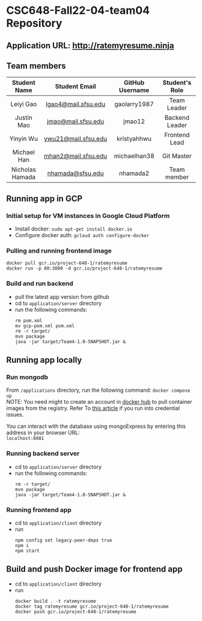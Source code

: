 # CSC648-Fall22-04-team04 Repository

## Application URL: http://ratemyresume.ninja


## Team members

| Student Name | Student Email | GitHub Username | Student's Role |
|    :---:     |     :---:     |     :---:       |     :---:       |
| Leiyi Gao    | lgao4@mail.sfsu.edu             |   gaolarry1987             |  Team Leader |
| Justin Mao   | jmao@mail.sfsu.edu             |   jmao12                   |  Backend Leader |
| Yinyin Wu    | ywu21@mail.sfsu.edu            |   kristyahhwu              |  Frontend Lead |
| Michael Han    | mhan2@mail.sfsu.edu           |   michaelhan38              |  Git Master |
| Nicholas Hamada | nhamada@sfsu.edu       |  nhamada2                   | Team member |

## Running app in GCP
### Initial setup for VM instances in Google Cloud Platform  
- Install docker: `sudo apt-get install docker.io`
- Configure docker auth: `gcloud auth configure-docker`

### Pulling and running frontend image
```
docker pull gcr.io/project-648-1/ratemyresume
docker run -p 80:3000 -d gcr.io/project-648-1/ratemyresume
```

### Build and run backend
- pull the latest app version from github
- cd to `application/server` directory
- run the following commands:
  ```
  rm pom.xml
  mv gcp-pom.xml pom.xml
  rm -r target/
  mvn package
  java -jar target/Team4-1.0-SNAPSHOT.jar &
  ```  

## Running app locally

### Run mongodb

From `/applications` directory, run the following command: `docker compose up`  
NOTE: You need might to create an account in [docker hub](https://hub.docker.com/) to pull container images from the registry. Refer To [this article](https://docs.docker.com/engine/reference/commandline/login/) if you run into credential issues.  

You can interact with the database using mongoExpress by entering this address in your browser URL:  
`localhost:8081`

### Running backend server
- cd to `application/server` directory
- run the following commands:
  ```
  rm -r target/
  mvn package
  java -jar target/Team4-1.0-SNAPSHOT.jar &
  ```  

### Running frontend app
- cd to `application/client` directory
- run
  ```
  npm config set legacy-peer-deps true
  npm i
  npm start
  ```

## Build and push Docker image for frontend app
- cd to `application/client` directory
- run
  ```
  docker build . -t ratemyresume
  docker tag ratemyresume gcr.io/project-648-1/ratemyresume
  docker push gcr.io/project-648-1/ratemyresume
  ```